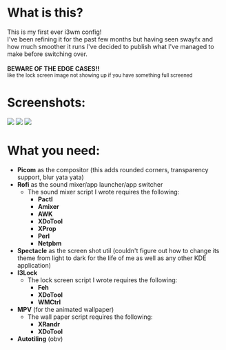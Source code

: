 # What is this?
This is my first ever i3wm config!<br>
I've been refining it for the past few months but having seen swayfx and how much smoother it runs I've decided to publish what I've managed to make before switching over.<br>
<br><b>BEWARE OF THE EDGE CASES!!</b><br>
<sup>like the lock screen image not showing up if you have something full screened</sup>

# Screenshots:
![](https://github.com/MrHax00/i3wmConfig/blob/main/Screenshots/Screenshot_20250622_231022.png?raw=true)
![](https://github.com/MrHax00/i3wmConfig/blob/main/Screenshots/Screenshot_20250622_231528.png?raw=true)
![](https://github.com/MrHax00/i3wmConfig/blob/main/Screenshots/Screenshot_20250622_231710.png?raw=true)

# What you need:
<ul>
  <li><b>Picom</b> as the compositor (this adds rounded corners, transparency support, blur yata yata)</li>
  <li>
    <b>Rofi</b> as the sound mixer/app launcher/app switcher
    <ul>
      <li>
        The sound mixer script I wrote requires the following:
        <ul>
          <li><b>Pactl</b></li>
          <li><b>Amixer</b></li>
          <li><b>AWK</b></li>
          <li><b>XDoTool</b></li>
          <li><b>XProp</b></li>
          <li><b>Perl</b></li>
          <li><b>Netpbm</b></li>
        </ul>
      </li>
    </ul>
  </li>
  <li><b>Spectacle</b> as the screen shot util (couldn't figure out how to change its theme from light to dark for the life of me as well as any other KDE application)</li>
  <li>
    <b>I3Lock</b>
    <ul>
      <li>
        The lock screen script I wrote requires the following:
        <ul>
          <li><b>Feh</b></li>
          <li><b>XDoTool</b></li>
          <li><b>WMCtrl</b></li>
        </ul>
      </li>
    </ul>
  </li>
  <li>
    <b>MPV</b> (for the animated wallpaper)
    <ul>
      <li>
        The wall paper script requires the following:
        <ul>
          <li><b>XRandr</b></li>
          <li><b>XDoTool</b></li>
        </ul>
      </li>
    </ul>
  </li>
  <li><b>Autotiling</b> (obv)</li>
</ul>
